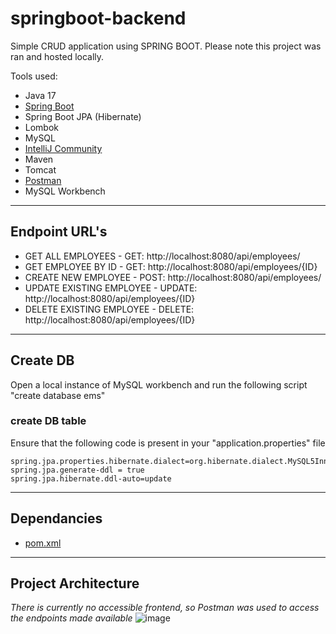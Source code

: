 # springboot-backend
Simple CRUD application using SPRING BOOT.
Please note this project was ran and hosted locally. 

Tools used:
- Java 17
- [Spring Boot](https://start.spring.io/)
- Spring Boot JPA (Hibernate)
- Lombok
- MySQL
- [IntelliJ Community](https://www.jetbrains.com/idea/download/#section=windows)
- Maven
- Tomcat
- [Postman](https://www.postman.com/downloads/)
- MySQL Workbench
---
## Endpoint URL's
- GET ALL EMPLOYEES         - GET:    http://localhost:8080/api/employees/
- GET EMPLOYEE BY ID        - GET:    http://localhost:8080/api/employees/{ID}
- CREATE NEW EMPLOYEE       - POST:   http://localhost:8080/api/employees/
- UPDATE EXISTING EMPLOYEE  - UPDATE: http://localhost:8080/api/employees/{ID}
- DELETE EXISTING EMPLOYEE  - DELETE: http://localhost:8080/api/employees/{ID}
---
## Create DB
Open a local instance of MySQL workbench and run the following script
"create database ems"

### create DB table
Ensure that the following code is present in your "application.properties" file
```
spring.jpa.properties.hibernate.dialect=org.hibernate.dialect.MySQL5InnoDBDialect 
spring.jpa.generate-ddl = true 
spring.jpa.hibernate.ddl-auto=update 
```
---
## Dependancies
- [pom.xml](https://github.com/Keane97/springboot-backend/blob/main/pom.xml)


---
## Project Architecture
*There is currently no accessible frontend, so Postman was used to access the endpoints made available*
![image](https://user-images.githubusercontent.com/34273900/159957857-ff2a4c6c-1238-45f2-9dc0-7fe07cddd24c.png)
